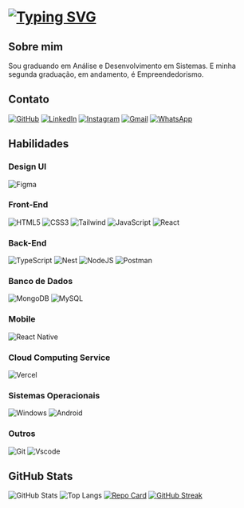 # [![Typing SVG](https://readme-typing-svg.demolab.com?font=Fira+Code&weight=900&size=36&pause=1000&color=F4CE14&random=false&width=435&lines=Tairone+Albuquerque)](https://git.io/typing-svg)


## Sobre mim

Sou graduando em Análise e Desenvolvimento em Sistemas. E minha segunda graduação, em andamento, é Empreendedorismo. 

## Contato
[![GitHub](https://img.shields.io/badge/GitHub-000?style=for-the-badge&logo=github&logoColor=E94D5F)](https://github.com/TaironeAlbuquerque)
[![LinkedIn](https://img.shields.io/badge/-LinkedIn-FFF?style=for-the-badge&logo=linkedin&logoColor=30A3DC)](https://www.linkedin.com/in/taironealb/) 
[![Instagram](https://img.shields.io/badge/-Instagram-%23E4405F?style=for-the-badge&logo=instagram&logoColor=white)](https://www.instagram.com/spytano/)
[![Gmail](https://img.shields.io/badge/Gmail-333333?style=for-the-badge&logo=gmail&logoColor=red)](mailto:tairone.2001@gmail.com)
[![WhatsApp](https://img.shields.io/badge/WhatsApp-25D366?style=for-the-badge&logo=whatsapp&logoColor=white)](https://wa.me/558196861123)

## Habilidades

### Design UI
![Figma](https://img.shields.io/badge/Figma-696969?style=for-the-badge&logo=figma&logoColor=figma)

### Front-End
![HTML5](https://img.shields.io/badge/HTML5-E34F26?style=for-the-badge&logo=html5&logoColor=white)
![CSS3](https://img.shields.io/badge/CSS3-1572B6?style=for-the-badge&logo=css3&logoColor=white)
![Tailwind](https://img.shields.io/badge/tailwindcss-%2338B2AC.svg?style=for-the-badge&logo=tailwind-css&logoColor=white)
![JavaScript](https://img.shields.io/badge/JavaScript-000?style=for-the-badge&logo=javascript&logoColor=30A3DC)
![React](https://img.shields.io/badge/React-20232A?style=for-the-badge&logo=react&logoColor=61DAFB)

### Back-End
![TypeScript](https://img.shields.io/badge/TypeScript-007ACC?style=for-the-badge&logo=typescript&logoColor=white)
![Nest](https://img.shields.io/badge/nestjs-%23E0234E.svg?style=for-the-badge&logo=nestjs&logoColor=white)
![NodeJS](https://img.shields.io/badge/node.js-6DA55F?style=for-the-badge&logo=node.js&logoColor=white)
![Postman](https://img.shields.io/badge/Postman-FF6C37.svg?style=for-the-badge&logo=Postman&logoColor=white)

### Banco de Dados
![MongoDB](https://img.shields.io/badge/MongoDB-%234ea94b.svg?style=for-the-badge&logo=mongodb&logoColor=white)
![MySQL](https://img.shields.io/badge/MySQL-00000F?style=for-the-badge&logo=mysql&logoColor=white)

### Mobile
![React Native](https://img.shields.io/badge/React_Native-20232A?style=for-the-badge&logo=react&logoColor=61DAFB)

### Cloud Computing Service
![Vercel](https://img.shields.io/badge/vercel-%23000000.svg?style=for-the-badge&logo=vercel&logoColor=white)

### Sistemas Operacionais
![Windows](https://img.shields.io/badge/Windows-000?style=for-the-badge&logo=windows&logoColor=2CA5E0)
![Android](https://img.shields.io/badge/Android-3DDC84?style=for-the-badge&logo=android&logoColor=white)

### Outros
![Git](https://img.shields.io/badge/GIT-E44C30?style=for-the-badge&logo=git&logoColor=white)
![Vscode](https://img.shields.io/badge/Vscode-007ACC?style=for-the-badge&logo=visual-studio-code&logoColor=white)


## GitHub Stats

![GitHub Stats](https://github-readme-stats.vercel.app/api?username=TaironeAlbuquerque&theme=transparent&bg_color=000&border_color=30A3DC&show_icons=true&icon_color=30A3DC&title_color=E94D5F&text_color=FFF)
![Top Langs](https://github-readme-stats-git-masterrstaa-rickstaa.vercel.app/api/top-langs/?username=TaironeAlbuquerque&layout=compact&bg_color=000&border_color=30A3DC&title_color=E94D5F&text_color=FFF)
[![Repo Card](https://github-readme-stats.vercel.app/api/pin/?username=TaironeAlbuquerque&repo=desenvolvendo-jogos&bg_color=000&border_color=30A3DC&show_icons=true&icon_color=30A3DC&title_color=E94D5F&text_color=FFF)](https://github.com/TaironeAlbuquerque/desenvolvendo-jogos)
[![GitHub Streak](https://streak-stats.demolab.com/?user=TaironeAlbuquerque&theme=bear&background=000&border=30A3DC&dates=FFF)](https://git.io/streak-stats)
